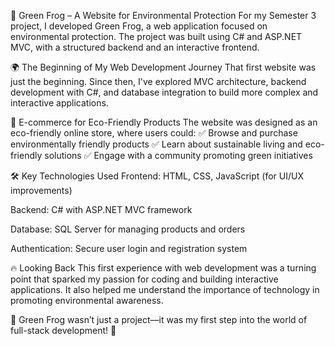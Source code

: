 🐸 Green Frog – A Website for Environmental Protection
For my Semester 3 project, I developed Green Frog, a web application focused on environmental protection. The project was built using C# and ASP.NET MVC, with a structured backend and an interactive frontend.

🌍 The Beginning of My Web Development Journey
That first website was just the beginning. Since then, I've explored MVC architecture, backend development with C#, and database integration to build more complex and interactive applications.

🛒 E-commerce for Eco-Friendly Products
The website was designed as an eco-friendly online store, where users could:
✅ Browse and purchase environmentally friendly products
✅ Learn about sustainable living and eco-friendly solutions
✅ Engage with a community promoting green initiatives

🛠 Key Technologies Used
Frontend: HTML, CSS, JavaScript (for UI/UX improvements)

Backend: C# with ASP.NET MVC framework

Database: SQL Server for managing products and orders

Authentication: Secure user login and registration system

🔥 Looking Back
This first experience with web development was a turning point that sparked my passion for coding and building interactive applications. It also helped me understand the importance of technology in promoting environmental awareness.

🌿 Green Frog wasn’t just a project—it was my first step into the world of full-stack development! 🚀

